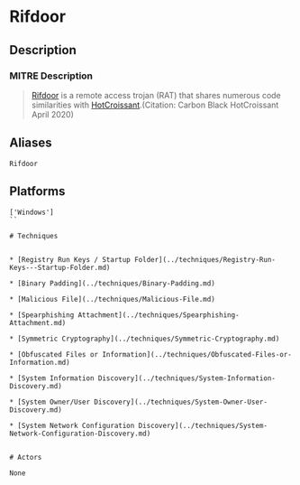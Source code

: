 
# Rifdoor

## Description

### MITRE Description

> [Rifdoor](https://attack.mitre.org/software/S0433) is a remote access trojan (RAT) that shares numerous code similarities with [HotCroissant](https://attack.mitre.org/software/S0431).(Citation: Carbon Black HotCroissant April 2020)

## Aliases

```
Rifdoor
```

## Platforms

```
['Windows']
``

# Techniques


* [Registry Run Keys / Startup Folder](../techniques/Registry-Run-Keys---Startup-Folder.md)

* [Binary Padding](../techniques/Binary-Padding.md)
    
* [Malicious File](../techniques/Malicious-File.md)
    
* [Spearphishing Attachment](../techniques/Spearphishing-Attachment.md)
    
* [Symmetric Cryptography](../techniques/Symmetric-Cryptography.md)
    
* [Obfuscated Files or Information](../techniques/Obfuscated-Files-or-Information.md)
    
* [System Information Discovery](../techniques/System-Information-Discovery.md)
    
* [System Owner/User Discovery](../techniques/System-Owner-User-Discovery.md)
    
* [System Network Configuration Discovery](../techniques/System-Network-Configuration-Discovery.md)
    

# Actors

None
